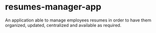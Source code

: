 # resumes-manager-app
An application able to manage employees resumes in order to have them organized, updated, centralized and available as required.
